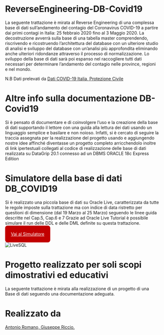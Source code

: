 # ReverseEngineering-DB-Covid19
La seguente trattazione è mirata al Reverse Engineering di una complessa base di dati sull’andamento del contagio del Coronavirus COVID-19 a partire dai primi contagi in Italia: 25 febbraio 2020 fino al 3 Maggio 2020. La decostruzione avverrà sulla base di una tabella master comprendendo, riscrivendo e ricostruendo l’architettura del database con un ulteriore studio di analisi e sviluppo del database con un’analisi più approfondita eliminando anche ulteriori ridondanze attraverso il processo di normalizzazione. Lo sviluppo della base di dati sarà poi espanso nel raccogliere tutti dati necessari per determinare l’andamento del contagio nelle province, regioni e nel mondo.

N.B Dati prelevati da <a title="datiDPCM" href="https://github.com/pcm-dpc/COVID-19" target="_blank" > Dati COVID-19 Italia, Protezione Civile</a>

# Altre info sulla documentazione DB-Covid19
Si è pensato di documentare e di coinvolgere l’uso e la creazione della base di dati
supportando il lettore con una guida alla lettura dei dati usando un linguaggio semplice e basilare
e non noioso. Infatti, si è cercato di seguire la traccia assegnata per la realizzazione del progetto
usando e aggiungendo nostre idee affinché diventasse un progetto completo arricchendolo inoltre
di link ipertestuali collegati al codice di realizzazione delle base di dati realizzata su DataGrip 20.1
connesso ad un DBMS ORACLE 18c Express Edition

# Simulatore della base di dati DB_COVID19
Si è realizzato una piccola base di dati su Oracle Live, caratterizzata da tutte le regole imposte sulla trattazione ma con indice di data ristretto per questioni di dimensione (dal 19 Marzo al 25 Marzo) seguendo le linee guida descritte nel Cap.5, Cap.6 e 7
Grazie ad Oracle Live Tutorial è possibile simulare il run delle DDL e delle DML definite su
questa trattazione.<br>
<a href="https://livesql.oracle.com/apex/livesql/file/tutorial_J6ZPO3GWTIOPQBJ48RHTTFJXB.html" target="blank" style="display:inline-block;border:18px solid rgb(194, 0, 0);border-radius:8px;padding:1px;background:linear-gradient(to left,rgb(194, 0, 0),rgb(194, 0, 0));color:rgb(255, 255, 255)"> Vai al Simulatore </a><br>
<img src="https://www.oracle.com/technetwork/database/live-sql-logo-2715850.png" alt="LiveSQL"><br>



# Progetto realizzato per soli scopi dimostrativi ed educativi
La seguente trattazione è mirata alla realizzazione di un progetto di una Base di dati seguendo una documentazione adeguata.

# Realizzato da
<a title="Antonio Romano" href="https://github.com/LaErre9" target="_blank" > Antonio Romano, </a><a title="Giuseppe Riccio" href="https://github.com/giuseppericcio" target="_blank" > Giuseppe Riccio.</a>
